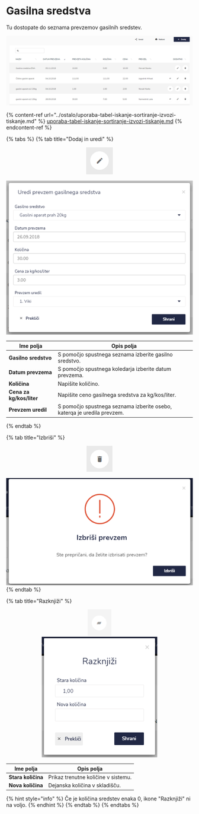 # Gasilna sredstva

Tu dostopate do seznama prevzemov gasilnih sredstev.

![](../.gitbook/assets/Skladisce_gasilna_redstva_pogled.PNG)

{% content-ref url="../ostalo/uporaba-tabel-iskanje-sortiranje-izvozi-tiskanje.md" %}
[uporaba-tabel-iskanje-sortiranje-izvozi-tiskanje.md](../ostalo/uporaba-tabel-iskanje-sortiranje-izvozi-tiskanje.md)
{% endcontent-ref %}

{% tabs %}
{% tab title="Dodaj in uredi" %}
<div align="center"><img src="../.gitbook/assets/Knjiga_ikona_pisalo (5).png" alt="Ikona za urejanje"></div>

![](../.gitbook/assets/Skladisce_gasilna_redstva_uredi.PNG)

| Ime polja                | Opis polja                                                              |
| ------------------------ | ----------------------------------------------------------------------- |
| **Gasilno sredstvo**     | S pomočjo spustnega seznama izberite gasilno sredstvo.                  |
| **Datum prevzema**       | S pomočjo spustnega koledarja izberite datum prevzema.                  |
| **Količina**             | Napišite količino.                                                      |
| **Cena za kg/kos/liter** | Napišite ceno gasilnega sredstva za kg/kos/liter.                       |
| **Prevzem uredil**       | S pomočjo spustnega seznama izberite osebo, katerqa je uredila prevzem. |
{% endtab %}

{% tab title="Izbriši" %}
<div align="center"><img src="../.gitbook/assets/Knjiga_ikona_izbris.png" alt="Ikona za brisanje"></div>

![](../.gitbook/assets/Skladisce_izbrisi.PNG)
{% endtab %}

{% tab title="Razknjiži" %}
<div align="center"><img src="../.gitbook/assets/razknjizi_ikona.png" alt="Ikona za razknjižitev"></div>

<div align="center"><img src="../.gitbook/assets/Skladisce_gasilna_redstva_raknjizi.PNG" alt=""></div>

| Ime polja          | Opis polja                          |
| ------------------ | ----------------------------------- |
| **Stara količina** | Prikaz trenutne količine v sistemu. |
| **Nova količina**  | Dejanska količina v skladišču.      |

{% hint style="info" %}
Če je količina sredstev enaka 0, ikone "Razknjiži" ni na voljo.
{% endhint %}
{% endtab %}
{% endtabs %}





